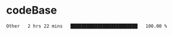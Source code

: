 # codeBase
<!--START_SECTION:waka-->

```txt
Other   2 hrs 22 mins   █████████████████████████   100.00 %
```

<!--END_SECTION:waka-->
